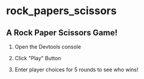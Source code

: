# rock_papers_scissors
## A Rock Paper Scissors Game!

1. Open the Devtools console

2. Click "Play" Button

3. Enter player choices for 5 rounds to see who wins!
